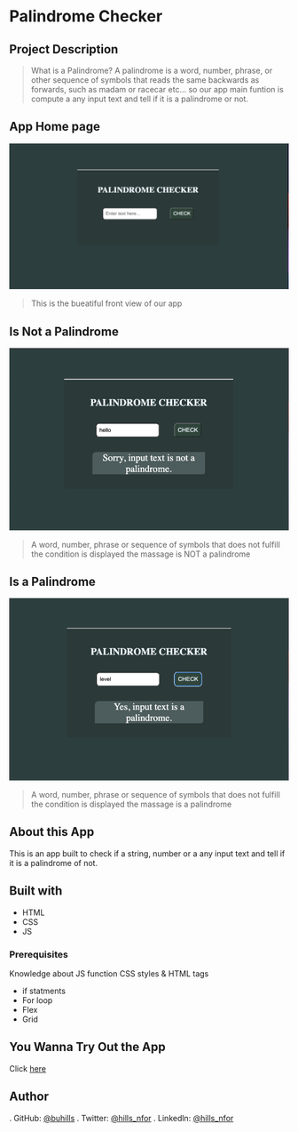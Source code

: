 # Palindrome Checker

## Project Description
> What is a Palindrome? A palindrome is a word, number, phrase, or other sequence of symbols that reads the same backwards as forwards, such as madam or racecar etc... so our app main funtion is compute a any input text and tell if it is a palindrome or not.

## App Home page
![home](./assets/images/pali%20homescreen.png)
> This is the bueatiful front view of our app 

## Is Not a Palindrome 
![Why sell with us](./assets/images/NotPali.png)

> A word, number, phrase or sequence of symbols that does not fulfill the condition is displayed the massage is NOT a palindrome

## Is a Palindrome
![Latest News](./assets/images/a%20pali.png)
> A word, number, phrase or sequence of symbols that does not fulfill the condition is displayed the massage is a palindrome

## About this App
 This is an app built to check if a string, number or a any input text and tell if it is a palindrome of not.

## Built with
- HTML
- CSS
- JS

### Prerequisites
  Knowledge about JS function CSS styles & HTML tags
- if statments 
- For loop
- Flex
- Grid

## You Wanna Try Out the App
Click [here](https://buhills.github.io/palindrome-checker/)

## Author
. GitHub: [@buhills](https://github.com/buhills)
. Twitter: [@hills_nfor](https://twitter.com/hills_nfor)
. Linkedln: [@hills_nfor](https://linkedln.com/hills_nfor)